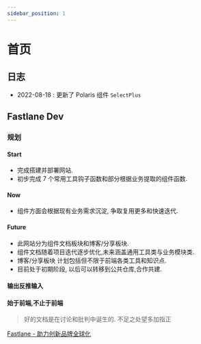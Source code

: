 ```yaml
---
sidebar_position: 1
---
```


# 首页

## 日志

- 2022-08-18 : 更新了 Polaris 组件 `SelectPlus`

## Fastlane Dev

### 规划

#### Start

- 完成搭建并部署网站.
- 初步完成 7 个常用工具钩子函数和部分根据业务提取的组件函数.

#### Now

- 组件方面会根据现有业务需求沉淀, 争取复用更多和快速迭代.

#### Future

- 此网站分为组件文档板块和博客/分享板块.
- 组件文档随着项目迭代逐步优化,未来涵盖通用工具类与业务模块类.
- 博客/分享板块 计划包括但不限于前端各类工具和知识点.
- 目前处于初期阶段, 以后可以转移到公共仓库,合作共建.

#### 输出反推输入

#### 始于前端,不止于前端

> 好的文档是在讨论和批判中诞生的. 不足之处望多加指正

[Fastlane - 助力创新品牌全球化](https://fstln.io/)
